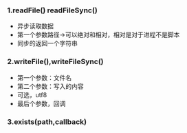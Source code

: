 ### 1.readFile\(\) readFileSync\(\)

* 异步读取数据
* 第一个参数路径-&gt;可以绝对和相对，相对是对于进程不是脚本
* 同步的返回一个字符串

### 2.writeFile\(\),writeFileSync\(\)

* 第一个参数：文件名
* 第二个参数：写入的内容
* 可选，utf8
* 最后个参数，回调

### 3.exists\(path,callback\)








